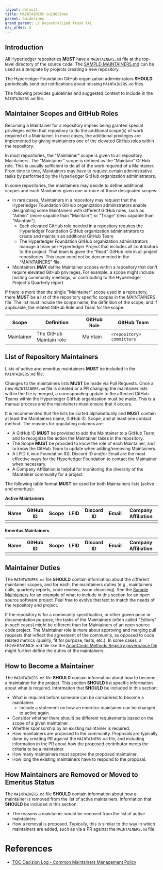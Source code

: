 ```yaml
---
layout: default
title: MAINTAINERS Guidelines
parent: Guidelines
grand_parent: LF Decentralized Trust TAC
nav_order: 2
---
```

[//]: # (SPDX-License-Identifier: CC-BY-4.0)

## Introduction

All Hyperledger repositories **MUST** have a `MAINTAINERS.md` file at the top-level directory of the source code. The [SAMPLE-MAINTAINERS.md](SAMPLE-MAINTAINERS.md) can be used as a template by projects creating a new repository.

The Hyperledger Foundation GitHub organization administrators **SHOULD** periodically send out notifications about missing `MAINTAINERS.md` files.

The following provides guidelines and suggested content to include in the `MAINTAINERS.md` file.

## Maintainer Scopes and GitHub Roles

Becoming a Maintainer for a repository implies being granted special privileges
within that repository to do the additional scope(s) of work required of a
Maintainer. In most cases, the additional privileges are implemented by giving
maintainers one of the elevated [GitHub
roles](https://docs.github.com/en/organizations/managing-user-access-to-your-organizations-repositories/repository-roles-for-an-organization)
within the repository.

In most repositories, the "Maintainer" scope is given to all repository
Maintainers. The "Maintainer" scope is defined as the "Maintain" GitHub role.
This is usually sufficient to do all of the work required of a Maintainer. From
time to time, Maintainers may have to request certain administrative tasks by
performed by the Hyperledger GitHub organization administrators.

In some repositories, the maintainers may decide to define additional scopes and
each Maintainer given one or more of those designated scopes:

- In rare cases, Maintainers in a repository may request that the Hyperledger Foundation GitHub organization administrators enable designating some Maintainers with different GitHub roles, such as "Admin" (more capable than "Maintain") or "Triage" (less capable than "Maintain").
  - Each elevated GitHub role needed in a repository requires the Hyperledger Foundation GitHub organization administrators to create and maintain an additional GitHub Team.
  - The Hyperledger Foundation GitHub organization administrators manage a team per Hyperledger Project that includes all contributors to the project. That team is given the "Read" GitHub role in all project repositories. This team need not be documented in the "MAINTAINERS" file.
- Maintainers **MAY** define Maintainer scopes within a repository that don't require
  elevated GitHub privileges. For example, a scope might include hosting
  community meetings, or contributing to the Hyperledger Project's Quarterly
  report.

If there is more than the single "Maintainer" scope used in a repository, there **MUST** be a list of the repository specific scopes in the MAINTAINERS file. The list must include the scope name, the definition of the scope, and if applicable, the related GitHub Role and Team for the scope.

| Scope      | Definition               | GitHub Role | GitHub Team               |
| ---------- | ------------------------ | ----------- | ------------------------- |
| Maintainer | The GitHub Maintain role | Maintain    | `<repository> committers` |

## List of Repository Maintainers

Lists of active and emeritus maintainers **MUST** be included in the `MAINTAINERS.md` file.

Changes to the maintainers lists **MUST** be made via Pull Requests. Once a new `MAINTAINERS.md` file is created or a PR changing the maintainer lists within the file is merged, a corresponding update to the affected GitHub Teams within the Hyperledger GitHub organization must be made. This is a manual process and the maintainers must ensure that it occurs.

It is recommended that the lists be sorted alphabetically and **MUST** contain at least the Maintainers name, GitHub ID, Scope, and at least one contact method. The reasons for populating columns are:

- A GitHub ID **MUST** be provided to add the Maintainer to a GitHub Team, and to recognize the action the Maintainer takes in the repository.
- The Scope **MUST** be provided to know the role of each Maintainer, and to know the GitHub Team to update when adding/removing Maintainers.
- A LFID (Linux Foundation ID), Discord ID and/or Email are the most effective ways for the Hyperledger Foundation to contact the Maintainer when necessary.
- A Company Affiliation is helpful for monitoring the diversity of the Maintainer community for a project.

The following table format **MUST** be used for both Maintainers lists (active and emeritus):

**Active Maintainers**

| Name | GitHub ID | Scope | LFID | Discord ID | Email | Company Affiliation |
| ---- | --------- | ----- | ---- | ---------- | ----- | ------------------- |
|      |           |       |      |            |       |                     |

**Emeritus Maintainers**

| Name | GitHub ID | Scope | LFID | Discord ID | Email | Company Affiliation |
| ---- | --------- | ----- | ---- | ---------- | ----- | ------------------- |
|      |           |       |      |            |       |                     |

## Maintainer Duties

The `MAINTAINERS.md` file **SHOULD** contain information about the different
maintainer scopes, and for each, the maintainers duties (e.g., maintainers
calls, quarterly reports, code reviews, issue cleansing). See the [Sample
Maintainers](SAMPLE-MAINTAINERS.md) for an example of what to include in this
section for an open source software project. Feel free to evolve that text to
match the needs of the repository and project.

If the repository is for a community specification, or other governance or
documentation purpose, the tasks of the Maintainers (often called "Editors"
in such cases) might be different than for Maintainers of an open source code
project. The Maintainer role is more about approving and merging pull requests
that reflect the agreement of the community, as opposed to code related metrics
(quality, fit for purpose, tests, etc.). In some cases, a GOVERNANCE.md file
like the [AnonCreds Methods Registry governance file] might further define the duties of the maintainers.

[AnonCreds Methods Registry governance file]: https://github.com/hyperledger/anoncreds-methods-registry/blob/main/registry/governance.md

## How to Become a Maintainer

The `MAINTAINERS.md` file **SHOULD** contain information about how to become a
maintainer for the project. This section **SHOULD** list specific information
about what is required. Information that **SHOULD** be included in this section:

* What is required before someone can be considered to become a maintainer.
  * Include a statement on how an emeritus maintainer can be changed to active again.
* Consider whether there should be different requirements based on the scope of a given maintainer.
* Whether sponsorship by an existing maintainer is required.
* How maintainers are proposed to the community. Proposals are typically done by creating PR against the `MAINTAINERS.md` file, and including information in the PR about how the proposed contributor meets the criteria to be a maintainer.
* How many maintainers must approve the proposed maintainer.
* How long the existing maintainers have to respond to the proposal.

## How Maintainers are Removed or Moved to Emeritus Status

The `MAINTAINERS.md` file **SHOULD** contain information about how a maintainer is removed from the list of active maintainers. Information that **SHOULD** be included in this section:

* The reasons a maintainer would be removed from the list of active maintainers.
* How a removal is proposed. Typically, this is similar to the way in which maintainers are added, such as via a PR against the `MAINTAINERS.md` file.

# References
* [TOC Decision Log - Common Maintainers Management Policy](https://wiki.hyperledger.org/display/TSC/Common+Maintainers+management+policy)

